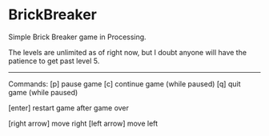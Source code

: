 BrickBreaker
============

Simple Brick Breaker game in Processing.


The levels are unlimited as of right now, but I doubt anyone will have the patience to get past level 5.

------------------------------
Commands:
[p] pause game
[c] continue game (while paused)
[q] quit game     (while paused)

[enter] restart game after game over

[right arrow] move right
[left  arrow] move left

